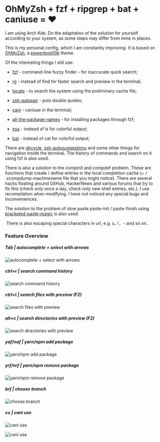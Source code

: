 # **OhMyZsh + fzf + ripgrep + bat + caniuse = ❤️**

I am using Arch Kde. Do the adaptation of the solution for yourself according to your system, as some steps may differ from mine in places.

This is my personal config, which I am constantly improving. It is based on [OhMyZsh](https://ohmyz.sh/), a [powerlevel10k](https://github.com/romkatv/powerlevel10k) theme.

Of the interesting things I still use:

 - [fzf](https://github.com/junegunn/fzf) - command-line fuzzy finder - for inaccurate quick search;
 - [rg](https://github.com/BurntSushi/ripgrep) - instead of find for faster search and preview in the terminal;
 - [locate](https://wiki.archlinux.org/index.php/Mlocate) - to search the system using the preliminary cache file;
 - [zsh-autopair](https://github.com/hlissner/zsh-autopair) - puts double quotes;
 - [cani](https://github.com/SidOfc/cani) - caniuse in the terminal;
 - [all-the-package-names](https://github.com/nice-registry/all-the-package-names) - for installing packages through fzf;

 - [exa](https://github.com/ogham/exa) - instead of ls for colorful output;
 - [bat](https://github.com/sharkdp/bat) - instead of cat for colorful output;

There are [dircycle](https://github.com/ohmyzsh/ohmyzsh/tree/master/plugins/dircycle), [zsh-autosuggestions](https://github.com/zsh-users/zsh-autosuggestions) and some other things for navigation inside the terminal.
The history of commands and search on it using fzf is also used.

There is also a solution to the compinit and compdef problem. These are functions that create / define entries in the local completion cache (~ / .zcompdump-machinename file that you might notice). 
There are several hacks floating around GitHub, HackerNews and various forums that try to fix this (check only once a day, check only new shell entries, etc.).
I use recompilation when modifying. I have not noticed any special bugs and inconveniences.

The solution to the problem of slow paste paste-init / paste-finish using [bracketed-paste-magic](https://github.com/zsh-users/zsh/blob/master/Functions/Zle/bracketed-paste-magic) is also used.

 There is also escaping special characters in url, e.g. `&,?, ~` and so on.


### **Feature Overview**
##### Tab | autocomplete + select with arrows

![autocomplete + select with arrows](https://i.imgur.com/68G5JGX.png)

##### ctrl+r | search command history

![search command history](https://i.imgur.com/6WiBUKX.png)

##### ctrl+t | search files with preview (F2)

![search files with preview](https://i.imgur.com/auamEYy.png)

##### alt+c | search directories with preview (F2)

![search directories with preview](https://i.imgur.com/MaujSam.png)

##### yaf/naf | yarn/npm add package

![yarn/npm add package](https://i.imgur.com/y3q687M.png)

##### yrf/nrf | yarn/npm remove package

![yarn/npm remove package](https://i.imgur.com/stdDK6V.png)

##### brf | choose branch

![choose branch](https://i.imgur.com/Jl4FRun.png)

##### cu | cani use

![cani use](https://i.imgur.com/PgoGQ70.png)

![cani use](https://i.imgur.com/BGfsl7T.png)
